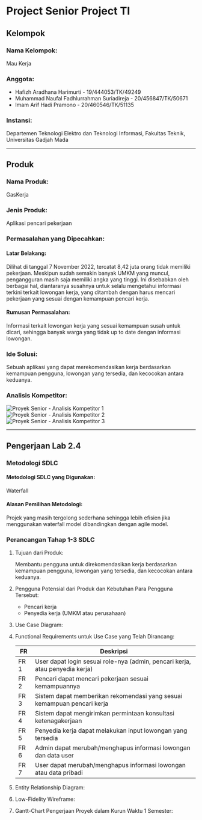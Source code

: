 # Project Senior Project TI

## Kelompok

### Nama Kelompok:
Mau Kerja

### Anggota:
* Hafizh Aradhana Harimurti - 19/444053/TK/49249
* Muhammad Naufal Fadhlurrahman Suriadireja - 20/456847/TK/50671
* Imam Arif Hadi Pramono - 20/460546/TK/51135

### Instansi:
Departemen Teknologi Elektro dan Teknologi Informasi, Fakultas Teknik, Universitas Gadjah Mada

---

## Produk

### Nama Produk:
GasKerja

### Jenis Produk:
Aplikasi pencari pekerjaan

### Permasalahan yang Dipecahkan:

#### Latar Belakang:
Dilihat di tanggal 7 November 2022, tercatat 8,42 juta orang tidak memiliki pekerjaan. Meskipun sudah semakin banyak UMKM yang muncul, pengangguran masih saja memiliki angka yang tinggi. Ini disebabkan oleh berbagai hal, diantaranya susahnya untuk selalu mengetahui informasi terkini terkait lowongan kerja, yang ditambah dengan harus mencari pekerjaan yang sesuai dengan kemampuan pencari kerja.

#### Rumusan Permasalahan:
Informasi terkait lowongan kerja yang sesuai kemampuan susah untuk dicari, sehingga banyak warga yang tidak up to date dengan informasi lowongan.


### Ide Solusi:
Sebuah aplikasi yang dapat merekomendasikan kerja berdasarkan kemampuan pengguna, lowongan yang tersedia, dan kecocokan antara keduanya.

### Analisis Kompetitor:
![Proyek Senior - Analisis Kompetitor 1](https://user-images.githubusercontent.com/64583473/222890094-5a515aaf-f872-49b9-a11d-fb73ec174bef.jpg)
![Proyek Senior - Analisis Kompetitor 2](https://user-images.githubusercontent.com/64583473/222890090-d2f4a0cd-64df-4907-acce-889b3f67a6e8.jpg)
![Proyek Senior - Analisis Kompetitor 3](https://user-images.githubusercontent.com/64583473/222890097-088bc402-2466-4a7b-9474-1d9e3cb28711.jpg)

---

## Pengerjaan Lab 2.4

### Metodologi SDLC

#### Metodologi SDLC yang Digunakan:
Waterfall

#### Alasan Pemilihan Metodologi:
Projek yang masih tergolong sederhana sehingga lebih efisien jika menggunakan waterfall model dibandingkan dengan agile model.


### Perancangan Tahap 1-3 SDLC
1. Tujuan dari Produk:
   
   Membantu pengguna untuk direkomendasikan kerja berdasarkan kemampuan pengguna, lowongan yang tersedia, dan kecocokan antara keduanya.

2. Pengguna Potensial dari Produk dan Kebutuhan Para Pengguna Tersebut:
   
   - Pencari kerja
   - Penyedia kerja (UMKM atau perusahaan)

3. Use Case Diagram:
  

4. Functional Requirements untuk Use Case yang Telah Dirancang:
  

   |FR |Deskripsi|
   |---|---      |
   |FR 1|User dapat login sesuai role-nya (admin, pencari kerja, atau penyedia kerja)|
   |FR 2|Pencari dapat mencari pekerjaan sesuai kemampuannya|
   |FR 3|Sistem dapat memberikan rekomendasi yang sesuai kemampuan pencari kerja|
   |FR 4|Sistem dapat mengirimkan permintaan konsultasi ketenagakerjaan|
   |FR 5|Penyedia kerja dapat melakukan input lowongan yang tersedia|
   |FR 6|Admin dapat merubah/menghapus informasi lowongan dan data user|
   |FR 7|User dapat merubah/menghapus informasi lowongan atau data pribadi|

5. Entity Relationship Diagram:
  

6. Low-Fidelity Wireframe:
  

7. Gantt-Chart Pengerjaan Proyek dalam Kurun Waktu 1 Semester:
   

   